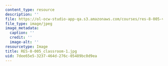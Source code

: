 ```yaml
---
content_type: resource
description: ''
file: https://ol-ocw-studio-app-qa.s3.amazonaws.com/courses/res-8-005-vibrations-and-waves-problem-solving-fall-2012/7dee65e53237464d276c05489bc0d9ea_RES-8-005_classroom-1.jpg
file_type: image/jpeg
image_metadata:
  caption: ''
  credit: ''
  image-alt: ''
resourcetype: Image
title: RES-8-005_classroom-1.jpg
uid: 7dee65e5-3237-464d-276c-05489bc0d9ea
---
```

